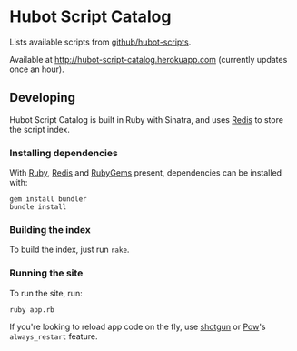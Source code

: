 Hubot Script Catalog
====================

Lists available scripts from [github/hubot-scripts](https://github.com/github/hubot-scripts).

Available at http://hubot-script-catalog.herokuapp.com (currently updates once an hour).

Developing
----------

Hubot Script Catalog is built in Ruby with Sinatra, and uses [Redis](http://redis.io) to store the script index.


### Installing dependencies 

With [Ruby](http://www.ruby-lang.org/en/), [Redis](http://redis.io) and [RubyGems](http://rubygems.org/) present, dependencies can be installed with:

    gem install bundler
    bundle install

### Building the index

To build the index, just run `rake`.

### Running the site

To run the site, run:

    ruby app.rb

If you're looking to reload app code on the fly, use [shotgun](http://rtomayko.github.com/shotgun/) or [Pow](http://pow.cx)'s `always_restart` feature.
